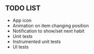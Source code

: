 ## TODO LIST

- App icon
- Animation on item changing position
- Notification to show/set next habit
- Unit tests
- Instrumented unit tests
- UI tests